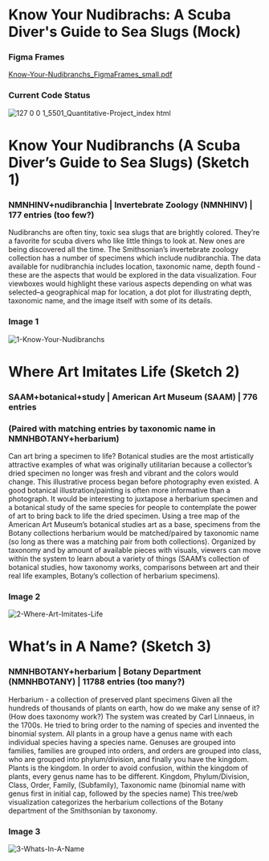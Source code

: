 # Know Your Nudibrachs: A Scuba Diver's Guide to Sea Slugs (Mock)
### Figma Frames
[Know-Your-Nudibranchs_FigmaFrames_small.pdf](https://github.com/user-attachments/files/17088160/Know-Your-Nudibranchs_FigmaFrames_small.pdf)
### Current Code Status
![127 0 0 1_5501_Quantitative-Project_index html](https://github.com/user-attachments/assets/42e308fa-ff78-4b82-8373-c9272a5c8df4)
# Know Your Nudibranchs (A Scuba Diver’s Guide to Sea Slugs) (Sketch 1)
### NMNHINV+nudibranchia | Invertebrate Zoology (NMNHINV) | 177 entries (too few?)
Nudibranchs are often tiny, toxic sea slugs that are brightly colored. They’re a favorite for scuba divers who like little things to look at. New ones are being discovered all the time. The Smithsonian’s invertebrate zoology collection has a number of specimens which include nudibranchia. The data available for nudibranchia includes location, taxonomic name, depth found - these are the aspects that would be explored in the data visualization. Four viewboxes would highlight these various aspects depending on what was selected–a geographical map for location, a dot plot for illustrating depth, taxonomic name, and the image itself with some of its details.
### Image 1
![1-Know-Your-Nudibranchs](https://github.com/user-attachments/assets/a53947a4-4812-4f70-957c-1255c646f62f)
# Where Art Imitates Life (Sketch 2)
### SAAM+botanical+study | American Art Museum (SAAM) | 776 entries
### (Paired with matching entries by taxonomic name in NMNHBOTANY+herbarium)
Can art bring a specimen to life? Botanical studies are the most artistically attractive examples of what was originally utilitarian because a collector’s dried specimen no longer was fresh and vibrant and the colors would change. This illustrative process began before photography even existed. A good botanical illustration/painting is often more informative than a photograph. It would be interesting to juxtapose a herbarium specimen and a botanical study of the same species for people to contemplate the power of art to bring back to life the dried specimen.
Using a tree map of the American Art Museum’s botanical studies art as a base, specimens from the Botany collections herbarium would be matched/paired by taxonomic name (so long as there was a matching pair from both collections). Organized by taxonomy and by amount of available pieces with visuals, viewers can move within the system to learn about a variety of things (SAAM’s collection of botanical studies, how taxonomy works, comparisons between art and their real life examples, Botany’s collection of herbarium specimens).
### Image 2
![2-Where-Art-Imitates-Life](https://github.com/user-attachments/assets/861ce064-eec8-4dbd-a262-457c4c162ae4)

# What’s in A Name? (Sketch 3)
### NMNHBOTANY+herbarium | Botany Department (NMNHBOTANY) | 11788 entries (too many?)
Herbarium - a collection of preserved plant specimens
Given all the hundreds of thousands of plants on earth, how do we make any sense of it? (How does taxonomy work?) The system was created by Carl Linnaeus, in the 1700s. He tried to bring order to the naming of species and invented the binomial system. All plants in a group have a genus name with each individual species having a species name. Genuses are grouped into families, families are grouped into orders, and orders are grouped into class, who are grouped into phylum/division, and finally you have the kingdom. Plants is the kingdom. In order to avoid confusion, within the kingdom of plants, every genus name has to be different.
Kingdom, Phylum/Division, Class, Order, Family, (Subfamily), Taxonomic name (binomial name with genus first in initial cap, followed by the species name)
This tree/web visualization categorizes the herbarium collections of the Botany department of the Smithsonian by taxonomy.
### Image 3
![3-Whats-In-A-Name](https://github.com/user-attachments/assets/a8d0b67a-1e34-475d-a160-bb8bf2a4a317)
